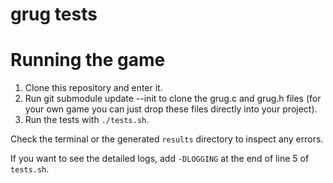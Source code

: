 # grug tests

# Running the game

1. Clone this repository and enter it.
2. Run git submodule update --init to clone the grug.c and grug.h files (for your own game you can just drop these files directly into your project).
3. Run the tests with `./tests.sh`.

Check the terminal or the generated `results` directory to inspect any errors.

If you want to see the detailed logs, add `-DLOGGING` at the end of line 5 of `tests.sh`.
